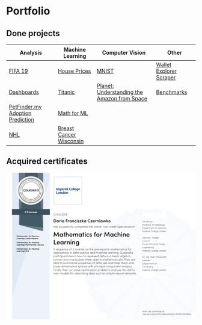 # Portfolio



## Done projects

Analysis | Machine Learning | Computer Vision | Other
--- | --- | --- | ---
[FIFA 19](fifa_19) | [House Prices](house_prices) | [MNIST](mnist) | [Wallet Explorer Scraper](walletexplorer_scraper)
[Dashboards](dashboards) | [Titanic](titanic)  |  [Planet: Understanding the Amazon from Space](https://www.kaggle.com/c/planet-understanding-the-amazon-from-space)  | [Benchmarks](benchmark)
[PetFinder.my Adoption Prediction](https://www.kaggle.com/c/petfinder-adoption-prediction) | [Math for ML](math_for_ml) | &nbsp; | &nbsp;
[NHL](nhl)| [Breast Cancer Wisconsin](https://www.kaggle.com/uciml/breast-cancer-wisconsin-data) | &nbsp; | &nbsp; 
 


## Acquired certificates
[![Coursera: Mathematics for ML](certificates/coursera_math_for_ml.png)](https://www.coursera.org/account/accomplishments/specialization/certificate/XS697UAM6XAL)
